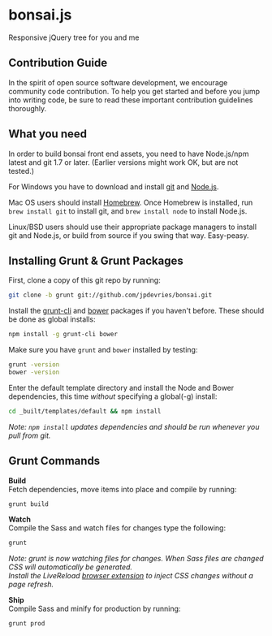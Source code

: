 bonsai.js
======

Responsive jQuery tree for you and me

Contribution Guide
--------------------------------------

In the spirit of open source software development, we encourage community code contribution. To help you get started and before you jump into writing code, be sure to read these important contribution guidelines thoroughly.

What you need
--------------------------------------

In order to build bonsai front end assets, you need to have Node.js/npm latest and git 1.7 or later.
(Earlier versions might work OK, but are not tested.)

For Windows you have to download and install [git](http://git-scm.com/downloads) and [Node.js](http://nodejs.org/download/).

Mac OS users should install [Homebrew](http://mxcl.github.com/homebrew/). Once Homebrew is installed, run `brew install git` to install git,
and `brew install node` to install Node.js.

Linux/BSD users should use their appropriate package managers to install git and Node.js, or build from source
if you swing that way. Easy-peasy.

Installing Grunt & Grunt Packages
----------------------------

First, clone a copy of this git repo by running:

```bash
git clone -b grunt git://github.com/jpdevries/bonsai.git
```

Install the [grunt-cli](http://gruntjs.com/getting-started#installing-the-cli) and [bower](http://bower.io/) packages if you haven't before. These should be done as global installs:

```bash
npm install -g grunt-cli bower
```

Make sure you have `grunt` and `bower` installed by testing:

```bash
grunt -version
bower -version
```

Enter the default template directory and install the Node and Bower dependencies, this time *without* specifying a global(-g) install:

```bash
cd _built/templates/default && npm install
```
_Note: `npm install` updates dependencies and should be run whenever you pull from git._

Grunt Commands
----------------------------

__Build__<br>
Fetch dependencies, move items into place and compile by running:

```bash
grunt build
```

__Watch__<br>
Compile the Sass and watch files for changes type the following:

```bash
grunt
```
_Note: grunt is now watching files for changes. When Sass files are changed CSS will automatically be generated.<br>Install the LiveReload [browser extension](http://feedback.livereload.com/knowledgebase/articles/86242-how-do-i-install-and-use-the-browser-extensions-) to inject CSS changes without a page refresh._

__Ship__<br>
Compile Sass and minify for production by running:

```bash
grunt prod
```
